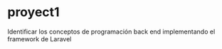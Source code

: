 # proyect1
Identificar los conceptos de programación back end implementando el framework de Laravel
